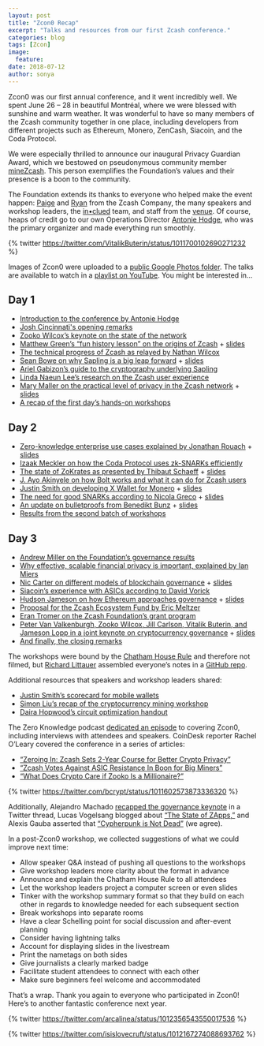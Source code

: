 ```yaml
---
layout: post
title: "Zcon0 Recap"
excerpt: "Talks and resources from our first Zcash conference."
categories: blog
tags: [Zcon]
image:
  feature:
date: 2018-07-12
author: sonya
---
```


Zcon0 was our first annual conference, and it went incredibly well. We spent June 26 – 28 in beautiful Montréal, where we were blessed with sunshine and warm weather. It was wonderful to have so many members of the Zcash community together in one place, including developers from different projects such as Ethereum, Monero, ZenCash, Siacoin, and the Coda Protocol.

We were especially thrilled to announce our inaugural Privacy Guardian Award, which we bestowed on pseudonymous community member [mineZcash](https://www.zcashcommunity.com/). This person exemplifies the Foundation’s values and their presence is a boon to the community.

The Foundation extends its thanks to everyone who helped make the event happen: [Paige](https://twitter.com/ioptio) and [Ryan](https://twitter.com/AdjyLeak) from the Zcash Company, the many speakers and workshop leaders, the [in•clued](https://inclued.com/) team, and staff from the [venue](https://www.fairmont.com/queen-elizabeth-montreal/). Of course, heaps of credit go to our own Operations Director [Antonie Hodge](https://twitter.com/antoniehodge), who was the primary organizer and made everything run smoothly.

{% twitter https://twitter.com/VitalikButerin/status/1011700102690271232 %}

Images of Zcon0 were uploaded to a [public Google Photos folder](https://photos.google.com/share/AF1QipN4uUf5mKWh1HjcOdrpl759sTUy2gprdU4dy9d-7LrjH3gRnUF8bKhc8WRlO9LVGg?key=NmJhZk1MQTB6eGx3QzBaQnNndi1uMUNTUmZNUmJn). The talks are available to watch in a [playlist on YouTube](https://www.youtube.com/playlist?list=PL40dyJ0UYTLK507afWUMgzUYeh-i4qQWS). You might be interested in…

## Day 1

* [Introduction to the conference by Antonie Hodge](https://www.youtube.com/watch?v=ywAcyQ4Qtuo&index=2&list=PL40dyJ0UYTLK507afWUMgzUYeh-i4qQWS&t=0s)
* [Josh Cincinnati's opening remarks](https://drive.google.com/file/d/14i3V4okkGslnh_ZRlqtJlHidAQPr6uFL/view)
* [Zooko Wilcox’s keynote on the state of the network](https://www.youtube.com/watch?v=IVjHDEDw_DQ&index=2&list=PL40dyJ0UYTLK507afWUMgzUYeh-i4qQWS)
* [Matthew Green’s “fun history lesson” on the origins of Zcash](https://www.youtube.com/watch?v=sDeDNDh-1ko&list=PL40dyJ0UYTLK507afWUMgzUYeh-i4qQWS&index=3) + [slides](https://docs.google.com/presentation/d/1S9gC-a8qPDFKXalP5Ji-Rrg0MJp1Ol7D6PxCI04kDiA/edit#slide=id.g3d29974479_2_90)
* [The technical progress of Zcash as relayed by Nathan Wilcox](https://www.youtube.com/watch?v=Mi4IUEzTyVw&list=PL40dyJ0UYTLK507afWUMgzUYeh-i4qQWS&index=4)
* [Sean Bowe on why Sapling is a big leap forward](https://www.youtube.com/watch?v=t5krRSD-GYM&list=PL40dyJ0UYTLK507afWUMgzUYeh-i4qQWS&index=5) + [slides](https://docs.google.com/presentation/d/1mCYkKbwqRGTQr_9_RhMt6N5oCfmY9iCRdTZdPrm5lp8/edit)
* [Ariel Gabizon’s guide to the cryptography underlying Sapling](https://www.youtube.com/watch?v=Rg8UK6KC9yU&index=6&list=PL40dyJ0UYTLK507afWUMgzUYeh-i4qQWS)
* [Linda Naeun Lee’s research on the Zcash user experience](https://www.youtube.com/watch?v=ULgElEpWTK0&index=7&list=PL40dyJ0UYTLK507afWUMgzUYeh-i4qQWS)
* [Mary Maller on the practical level of privacy in the Zcash network](https://www.youtube.com/watch?v=dP4dH_aHbdM&list=PL40dyJ0UYTLK507afWUMgzUYeh-i4qQWS&index=8) + [slides](https://docs.google.com/presentation/d/1Q-8DhxGxnaiNnFY8KfINvh0ZnL2wI_Xqf1zktQF7HyI/edit#slide=id.p1)
* [A recap of the first day’s hands-on workshops](https://www.youtube.com/watch?v=GB834x96S1M&list=PL40dyJ0UYTLK507afWUMgzUYeh-i4qQWS&index=9)

## Day 2

* [Zero-knowledge enterprise use cases explained by Jonathan Rouach](https://www.youtube.com/watch?v=OTO4JCJZD2o&index=11&list=PL40dyJ0UYTLK507afWUMgzUYeh-i4qQWS) + [slides](https://docs.google.com/presentation/d/13KpAr9-YZRbaJS-R6lAxr3Ma7fUXevpv0UI8o08P2Nw/edit#slide=id.g3c08762146_0_0)
* [Izaak Meckler on how the Coda Protocol uses zk-SNARKs efficiently](https://www.youtube.com/watch?v=qCVACpgQSjo&list=PL40dyJ0UYTLK507afWUMgzUYeh-i4qQWS&index=12)
* [The state of ZoKrates as presented by Thibaut Schaeff](https://www.youtube.com/watch?v=9hjeacNu7M4&list=PL40dyJ0UYTLK507afWUMgzUYeh-i4qQWS&index=13) + [slides](https://drive.google.com/file/d/0B37Z6QTy8QX4RlBwQmJNOVNULVFuRkdiLUNiY0RCbE1VLWU0/view?usp=sharing)
* [J. Ayo Akinyele on how Bolt works and what it can do for Zcash users](https://www.youtube.com/watch?v=z2l5NqJ6sOI&index=14&list=PL40dyJ0UYTLK507afWUMgzUYeh-i4qQWS)
* [Justin Smith on developing X Wallet for Monero](https://www.youtube.com/watch?v=4buh1quMbr4&list=PL40dyJ0UYTLK507afWUMgzUYeh-i4qQWS&index=15) + [slides](https://rusticbison.gitlab.io/presentation-zcon0/)
* [The need for good SNARKs according to Nicola Greco](https://www.youtube.com/watch?v=QII1xq9J7NY&list=PL40dyJ0UYTLK507afWUMgzUYeh-i4qQWS&index=16) + [slides](https://drive.google.com/file/d/19YZxQaOWjaXVfTo4HZoCiHI17spjYSVS/view)
* [An update on bulletproofs from Benedikt Bunz](https://www.youtube.com/watch?v=LulbpwY_xM0&index=17&list=PL40dyJ0UYTLK507afWUMgzUYeh-i4qQWS) + [slides](https://docs.google.com/presentation/d/1yBjrEl69UO-ST_e5wXqqvyofhh5YGuUaG6o0z2Q6o3o/edit)
* [Results from the second batch of workshops](https://www.youtube.com/watch?v=BWpOmqSz3is&list=PL40dyJ0UYTLK507afWUMgzUYeh-i4qQWS&index=18)

## Day 3

* [Andrew Miller on the Foundation’s governance results](https://www.youtube.com/watch?v=m8gv8rvcV08&list=PL40dyJ0UYTLK507afWUMgzUYeh-i4qQWS&index=19)
* [Why effective, scalable financial privacy is important, explained by Ian Miers](https://www.youtube.com/watch?v=hHWjVLMnUDc&index=20&list=PL40dyJ0UYTLK507afWUMgzUYeh-i4qQWS)
* [Nic Carter on different models of blockchain governance](https://www.youtube.com/watch?v=D1NeTN_AR18&index=21&list=PL40dyJ0UYTLK507afWUMgzUYeh-i4qQWS) + [slides](https://www.docdroid.net/ddz6VzP/overview-governance-blockchains-nc-zcon.pdf)
* [Siacoin’s experience with ASICs according to David Vorick](https://www.youtube.com/watch?v=uwew58aXYU8&index=22&list=PL40dyJ0UYTLK507afWUMgzUYeh-i4qQWS)
* [Hudson Jameson on how Ethereum approaches governance](https://www.youtube.com/watch?v=NSOfmMyfz90&index=23&list=PL40dyJ0UYTLK507afWUMgzUYeh-i4qQWS) + [slides](https://hudsonjameson.com/presentations/hudson-zcon0-2018.pdf)
* [Proposal for the Zcash Ecosystem Fund by Eric Meltzer](https://www.youtube.com/watch?v=FY4JrU7bSFk&list=PL40dyJ0UYTLK507afWUMgzUYeh-i4qQWS&index=24)
* [Eran Tromer on the Zcash Foundation’s grant program](https://www.youtube.com/watch?v=UrvJA8Gibgg&index=25&list=PL40dyJ0UYTLK507afWUMgzUYeh-i4qQWS)
* [Peter Van Valkenburgh, Zooko Wilcox, Jill Carlson, Vitalik Buterin, and Jameson Lopp in a joint keynote on cryptocurrency governance](https://www.youtube.com/watch?v=ioV7mBt7SMA&list=PL40dyJ0UYTLK507afWUMgzUYeh-i4qQWS&index=26) + [slides](https://docs.google.com/presentation/d/1Zn6DhLuLoK4v_WCOeqMqHVpBNBO9G2t2uIGdXXIsXyA/edit#slide=id.g3cb3d9ad57_0_111)
* [And finally, the closing remarks](https://www.youtube.com/watch?v=si1LnCwxkuA&list=PL40dyJ0UYTLK507afWUMgzUYeh-i4qQWS&index=27)

The workshops were bound by the [Chatham House Rule](https://www.chathamhouse.org/chatham-house-rule) and therefore not filmed, but [Richard Littauer](https://twitter.com/richlitt) assembled everyone’s notes in a [GitHub repo](https://github.com/ZcashFoundation/zcon0-workshop-notes).

Additional resources that speakers and workshop leaders shared:

* [Justin Smith’s scorecard for mobile wallets](https://jsmith.website/static/pub/scorecard.pdf)
* [Simon Liu’s recap of the cryptocurrency mining workshop](https://forum.z.cash/t/what-happened-at-the-zcon0-mining-workshop-and-more/30062)
* [Daira Hopwood’s circuit optimization handout](https://docs.google.com/document/d/1aZ1GUAJOBFuqD4GOo9HqAH8w4xJo7HM4Bjte5-wkdnU/edit)

The Zero Knowledge podcast [dedicated an episode](http://www.zeroknowledge.fm/32) to covering Zcon0, including interviews with attendees and speakers. CoinDesk reporter Rachel O’Leary covered the conference in a series of articles:

* [“Zeroing In: Zcash Sets 2-Year Course for Better Crypto Privacy”](https://www.coindesk.com/zeroing-zcash-sets-2-year-course-better-crypto-privacy/)
* [“Zcash Votes Against ASIC Resistance In Boon for Big Miners”](https://www.coindesk.com/zcash-governance-panel-shoots-research-asic-resistance/)
* [“What Does Crypto Care if Zooko Is a Millionaire?”](https://www.coindesk.com/zooko-wilcox-ohearn-zcash-millionaire/)

{% twitter https://twitter.com/bcrypt/status/1011602573873336320 %}

Additionally, Alejandro Machado [recapped the governance keynote](https://twitter.com/alegw/status/1013954471460851714) in a Twitter thread, Lucas Vogelsang blogged about [“The State of ZApps,”](https://medium.com/@lucasvo/the-state-of-zapps-first-edition-zcon0-conference-notes-51b53ac52a88) and Alexis Gauba asserted that [“Cypherpunk is Not Dead”](https://medium.com/thunderofficial/team-ramblings-cypherpunk-is-not-dead-a25501ddbee1) (we agree).

In a post-Zcon0 workshop, we collected suggestions of what we could improve next time:

* Allow speaker Q&A instead of pushing all questions to the workshops
* Give workshop leaders more clarity about the format in advance
* Announce and explain the Chatham House Rule to all attendees
* Let the workshop leaders project a computer screen or even slides
* Tinker with the workshop summary format so that they build on each other in regards to knowledge needed for each subsequent section
* Break workshops into separate rooms
* Have a clear Schelling point for social discussion and after-event planning
* Consider having lightning talks
* Account for displaying slides in the livestream
* Print the nametags on both sides
* Give journalists a clearly marked badge
* Facilitate student attendees to connect with each other
* Make sure beginners feel welcome and accommodated

That’s a wrap. Thank you again to everyone who participated in Zcon0! Here’s to another fantastic conference next year.

{% twitter https://twitter.com/arcalinea/status/1012356543550017536 %}

{% twitter https://twitter.com/isislovecruft/status/1012167274088693762 %}

